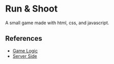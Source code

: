 # Run & Shoot
A small game made with html, css, and javascript.

## References
* [Game Logic](https://scripterswar.com/tutorial/html5#)
* [Server Side](https://scripterswar.com/tutorial/nodejs)
